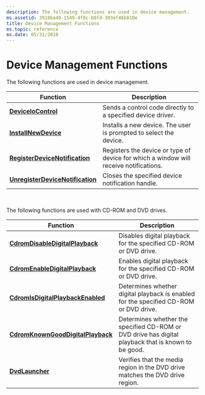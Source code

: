 ```yaml
---
description: The following functions are used in device management.
ms.assetid: 3918ba49-1549-4f0c-b9fd-303ef46b810e
title: Device Management Functions
ms.topic: reference
ms.date: 05/31/2018
---
```


# Device Management Functions

The following functions are used in device management.



| Function                                                             | Description                                                                           |
|----------------------------------------------------------------------|---------------------------------------------------------------------------------------|
| [**DeviceIoControl**](/windows/win32/api/ioapiset/nf-ioapiset-deviceiocontrol)                           | Sends a control code directly to a specified device driver.                           |
| [**InstallNewDevice**](installnewdevice.md)                         | Installs a new device. The user is prompted to select the device.                     |
| [**RegisterDeviceNotification**](/windows/desktop/api/Winuser/nf-winuser-registerdevicenotificationa)     | Registers the device or type of device for which a window will receive notifications. |
| [**UnregisterDeviceNotification**](/windows/desktop/api/Winuser/nf-winuser-unregisterdevicenotification) | Closes the specified device notification handle.                                      |



 

The following functions are used with CD-ROM and DVD drives.



| Function                                                               | Description                                                                                         |
|------------------------------------------------------------------------|-----------------------------------------------------------------------------------------------------|
| [**CdromDisableDigitalPlayback**](/windows/desktop/api/StorProp/nf-storprop-cdromdisabledigitalplayback)     | Disables digital playback for the specified CD-ROM or DVD drive.                                    |
| [**CdromEnableDigitalPlayback**](/windows/desktop/api/StorProp/nf-storprop-cdromenabledigitalplayback)       | Enables digital playback for the specified CD-ROM or DVD drive.                                     |
| [**CdromIsDigitalPlaybackEnabled**](/windows/desktop/api/StorProp/nf-storprop-cdromisdigitalplaybackenabled) | Determines whether digital playback is enabled for the specified CD-ROM or DVD drive.               |
| [**CdromKnownGoodDigitalPlayback**](/windows/desktop/api/Storprop/nf-storprop-cdromknowngooddigitalplayback) | Determines whether the specified CD-ROM or DVD drive has digital playback that is known to be good. |
| [**DvdLauncher**](dvdlauncher.md)                                     | Verifies that the media region in the DVD drive matches the DVD drive region.                       |



 

 

 
